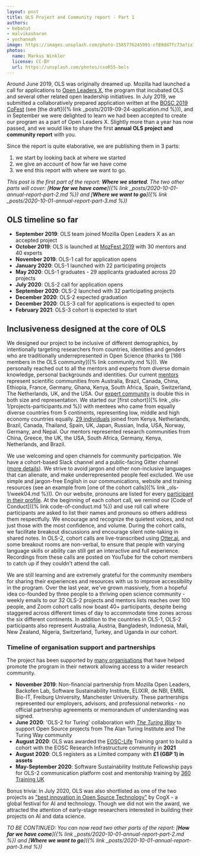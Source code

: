 ```yaml
---
layout: post
title: OLS Project and Community report - Part 1
authors: 
- bebatut
- malvikasharan
- yochannah
image: https://images.unsplash.com/photo-1585776245991-cf89dd7fc73a?ixlib=rb-1.2.1&ixid=eyJhcHBfaWQiOjEyMDd9&auto=format&fit=crop&w=1650&q=80
photos:
  name: Markus Winkler
  license: CC-BY
  url: https://unsplash.com/photos/cxoR55-bels
---
```



Around June 2019, OLS was originally dreamed up. Mozilla had launched a call for applications to [Open Leaders X](https://foundation.mozilla.org/en/initiatives/mozilla-open-leaders/), the program that incubated OLS and several other related open leadership initiatives. In July 2019, we submitted a collaboratively prepared application written at the [BOSC 2019 CoFest](https://www.open-bio.org/events/bosc/about/2019/) (see [the draft]({% link _posts/2019-09-24-application.md %})), and in September we were delighted to learn we had been accepted to create our program as a part of Open Leaders X. Slightly more than a year has now passed, and we would like to share the first **annual OLS project and community report** with you.

Since the report is quite elaborative, we are publishing them in 3 parts: 
1. we start by looking back at where we started
1. we give an account of how far we have come 
1. we end this report with where we want to go. 

*This post is the first part of the report: **Where we started**. The two other parts will cover: [**How far we have come**]({% link _posts/2020-10-01-annual-report-part-2.md %}) and [**Where we want to go**]({% link _posts/2020-10-01-annual-report-part-3.md %})*

## OLS timeline so far

- **September 2019**: OLS team joined Mozilla Open Leaders X as an accepted project
- **October 2019**: OLS is launched at [MozFest 2019](https://medium.com/mozilla-festival/mozfest-2019-highlights-b8084b8b64b2) with 30 mentors and 40 experts
- **November 2019**: OLS-1 call for application opens 
- **January 2020**: OLS-1 launched with 22 participating projects 
- **May 2020**: OLS-1 graduates - 29 applicants graduated across 20 projects
- **July 2020**: OLS-2 call for application opens
- **September 2020**: OLS-2 launched with 32 participating projects
- **December 2020**: OLS-2 expected graduation
- **December 2020**: OLS-3 call for applications is expected to open
- **February 2021**: OLS-3 cohort is expected to start

## Inclusiveness designed at the core of OLS

We designed our project to be inclusive of different demographics, by intentionally targeting researchers from countries, identities and genders who are traditionally underrepresented in Open Science (thanks to [166 members in the OLS community]({% link community.md %})). We personally reached out to all the mentors and experts from diverse domain knowledge, personal backgrounds and identities. Our current [mentors](/ols-2#mentors) represent scientific communities from Australia, Brazil, Canada, China, Ethiopia, France, Germany, Ghana, Kenya, South Africa, Spain, Switzerland, The Netherlands, UK, and the USA. Our [expert community](/ols-2#experts) is double this in both size and representation. We started our [first cohort]({% link _ols-1/projects-participants.md %}) with mentees who came from equally diverse countries from 5 continents, representing low, middle and high economy countries equally. [29 individuals](/ols-1/projects-participants/#participants) joined from Kenya, Netherlands, Brazil, Canada, Thailand, Spain, UK, Japan, Russian, India, USA, Norway, Germany, and Nepal. Our mentors represented research communities from China, Greece, the UK, the USA, South Africa, Germany, Kenya, Netherlands, and Brazil.

We use welcoming and open channels for community participation. We have a cohort-based Slack channel and a public-facing Gitter channel ([more details](/ols-2#resources)). We strive to avoid jargon and other non-inclusive languages that can alienate, and make underrepresented people feel excluded. We use simple and jargon-free English in our communications, website and training resources (see an example from [one of the cohort calls]({% link _ols-1/week04.md %})). On our website, pronouns are listed for every [participant in their profile](/ols-1/projects-participants/#participants). At the beginning of each cohort call, we remind our [Code of Conduct]({% link code-of-conduct.md %}) and use roll call where participants are asked to list their names and pronouns so others address them respectfully. We encourage and recognize the quietest voices, and not just those with the most confidence, and volume. During the cohort calls, we facilitate breakout discussions and encourage silent note-taking in shared notes. In OLS-2, cohort calls are live-transcribed using [Otter.ai](https://otter.ai), and some breakout rooms are non-verbal, to ensure that people with varying language skills or ability can still get an interactive and full experience. Recordings from these calls are posted on YouTube for the cohort members to catch up if they couldn't attend the call.

We are still learning and are extremely grateful for the community members for sharing their experiences and resources with us to improve accessibility in the program. Over the last year, we've grown massively, from a hopeful idea co-founded by three people to a thriving open science community - weekly emails to our 32 OLS-2 projects and mentors lists reaches over 100 people, and Zoom cohort calls now boast 40+ participants, despite being staggered across different times of day to accommodate time zones across the six different continents. In addition to the countries in OLS-1, OLS-2 participants  also represent Australia, Austria, Bangladesh, Indonesia, Mali, New Zealand, Nigeria, Switzerland, Turkey, and Uganda in our cohort.

### Timeline of organisation support and partnerships

The project has been supported by [many organisations](about#partners-and-sponsors) that have helped promote the program in their network allowing access to a wider research community. 

- **November 2019**: Non-financial partnership from Mozilla Open Leaders, Backofen Lab, Software Sustainability Institute, ELIXIR, de.NBI, EMBL Bio-IT, Freiburg University, Manchester University. These partnerships represented our employers, advisors, and professional networks - no official partnership agreements or memorandum of understanding was signed. 
- **June 2020**: 'OLS-2 for Turing' collaboration with [*The Turing Way*](https://the-turing-way.netlify.app/welcome) to support Open Source projects from The Alan Turing Institute and The Turing Way community
- **August 2020**: OLS was awarded the [EOSC-Life](https://www.eosc-portal.eu/eosc-life) Training grant to build a cohort with the EOSC Research Infrastructure community in **2021**
- **August 2020**: OLS registers as a Limited company with **£1 (GBP 1) in assets**
- **May-September 2020**: Software Sustainability Institute Fellowship pays for OLS-2 communication platform cost and mentorship training by [360 Training UK](http://360training.co.uk/) 

Bonus trivia: In July 2020, OLS was also shortlisted as one of the two projects as ["best innovation in Open Source Technology"](https://cogx.co/cogx-awards/cogx-awards-2020-shortlisted/) by CogX - a global festival for AI and technology. Though we did not win the award, we attracted the attention of early-stage researchers interested in building their projects on AI and data science. 

*TO BE CONTINUED: You can now read two other parts of the report: [**How far we have come**]({% link _posts/2020-10-01-annual-report-part-2.md %}) and [**Where we want to go**]({% link _posts/2020-10-01-annual-report-part-3.md %})*
